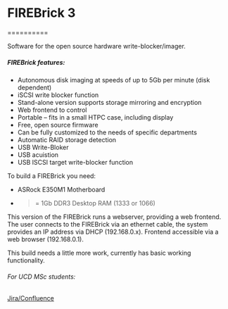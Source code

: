 # FIREBrick 3
==========

Software for the open source hardware write-blocker/imager.

##### FIREBrick features:
* Autonomous disk imaging at speeds of up to 5Gb per minute (disk dependent)
* iSCSI write blocker function
* Stand-alone version supports storage mirroring and encryption
* Web frontend to control
* Portable – fits in a small HTPC case, including display
* Free, open source firmware
* Can be fully customized to the needs of specific departments
* Automatic RAID storage detection
* USB Write-Bloker
* USB acuistion 
* USB ISCSI target write-blocker function

To build a FIREBrick you need:

* ASRock E350M1 Motherboard
* >= 1Gb DDR3 Desktop RAM (1333 or 1066)


This version of the FIREBrick runs a webserver, providing a web frontend. The user connects to the FIREBrick via an ethernet cable, the system provides an IP address via DHCP (192.168.0.x). Frontend accessible via a web browser (192.168.0.1).

This build needs a little more work, currently has basic working functionality.

###### For UCD MSc students:
[Jira/Confluence](https://firebrick.atlassian.net/wiki/display/SC/Build+notes)
